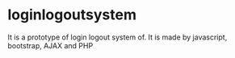 # loginlogoutsystem
It is a prototype of login logout system of. It is made by javascript, bootstrap, AJAX and PHP